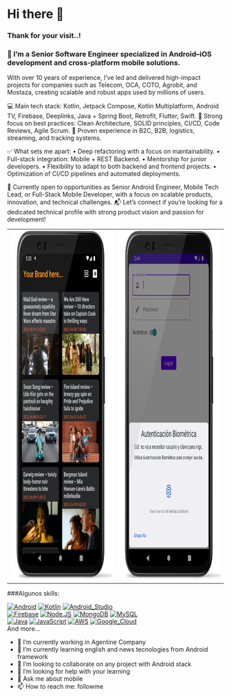 # Hi there 👋
### Thank for your visit..!

### 🎯 I’m a Senior Software Engineer specialized in Android–iOS development and cross-platform mobile solutions.
With over 10 years of experience, I’ve led and delivered high-impact projects for companies such as Telecom, OCA, COTO, Agrobit, and Mostaza, creating scalable and robust apps used by millions of users.

💻 Main tech stack: Kotlin, Jetpack Compose, Kotlin Multiplatform, Android TV, Firebase, Deeplinks, Java + Spring Boot, Retrofit, Flutter, Swift.
🧠 Strong focus on best practices: Clean Architecture, SOLID principles, CI/CD, Code Reviews, Agile Scrum.
🚀 Proven experience in B2C, B2B, logistics, streaming, and tracking systems.

✅ What sets me apart:
• Deep refactoring with a focus on maintainability.
• Full-stack integration: Mobile + REST Backend.
• Mentorship for junior developers.
• Flexibility to adapt to both backend and frontend projects.
• Optimization of CI/CD pipelines and automated deployments.

🔎 Currently open to opportunities as Senior Android Engineer, Mobile Tech Lead, or Full-Stack Mobile Developer, with a focus on scalable products, innovation, and technical challenges.
📬 Let’s connect if you’re looking for a dedicated technical profile with strong product vision and passion for development!

<table align="center">
  <tr>
    <td><img src="https://github.com/sebapratto/sebapratto/blob/master/screen-1.png" width=439 height=812/></td>
    <td><img src="https://github.com/sebapratto/sebapratto/blob/master/screen-2.png" width=439 height=812/></td>
  </tr>
 </table>




###Algunos skills:

[![Android](https://img.shields.io/badge/Android-3DDC84?style=for-the-badge&logo=android&logoColor=white&labelColor=101010)]()
[![Kotlin](https://img.shields.io/badge/Kotlin-0095D5?style=for-the-badge&logo=kotlin&logoColor=white&labelColor=101010)]()
[![Android_Studio](https://img.shields.io/badge/Android_Studio-3DDC84?style=for-the-badge&logo=android-studio&logoColor=white&labelColor=101010)]()
</br>
[![Firebase](https://img.shields.io/badge/Firebase-FFCA28?style=for-the-badge&logo=firebase&logoColor=white&labelColor=101010)]()
[![Node.JS](https://img.shields.io/badge/Node.JS-339933?style=for-the-badge&logo=node.js&logoColor=white&labelColor=101010)]()
[![MongoDB](https://img.shields.io/badge/MongoDB-47A248?style=for-the-badge&logo=mongodb&logoColor=white&labelColor=101010)]()
[![MySQL](https://img.shields.io/badge/MySQL-4479A1?style=for-the-badge&logo=mysql&logoColor=white&labelColor=101010)]()
</br>
[![Java](https://img.shields.io/badge/Java-007396?style=for-the-badge&logo=java&logoColor=white&labelColor=101010)]()
[![JavaScript](https://img.shields.io/badge/JavaScript-F7DF1E?style=for-the-badge&logo=javascript&logoColor=white&labelColor=101010)]()
[![AWS](https://img.shields.io/badge/AWS-232F3E?style=for-the-badge&logo=amazon-aws&logoColor=white&labelColor=101010)]()
[![Google_Cloud](https://img.shields.io/badge/Google_Cloud-4285F4?style=for-the-badge&logo=googlecloud&logoColor=white&labelColor=101010)]()
</br>
And more...

- 🔭 I’m currently working in Agentine Company
- 🌱 I’m currently learning english and news tecnologies from Android framework
- 👯 I’m looking to collaborate on any project with Android stack
- 🤔 I’m looking for help with your learning
- 💬 Ask me about mobile
- 📫 How to reach me: followme
